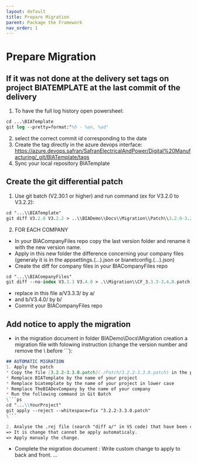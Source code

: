 ```yaml
---
layout: default
title: Prepare Migration
parent: Package the Framework
nav_order: 1
---
```


# Prepare Migration

## If it was not done at the delivery set tags on project BIATEMPLATE at the last commit of the delivery
1. To have the full log history open powersheel:
```ps
cd ...\BIATemplate
git log --pretty=format:"%h - %an, %ad"
```
2. select the correct commit id corresponding to the date 
3. Create the tag directly in the azure devops interface:
https://azure.devops.safran/SafranElectricalAndPower/Digital%20Manufacturing/_git/BIATemplate/tags
4. Sync your local repository BIATemplate

## Create the git differential patch 
1. Use git batch (V2.30.1 or higher) and run command (ex for V3.2.0 to V3.2.2):
```ps
cd "...\\BIATemplate"
git diff V3.2.0 V3.2.2 > ..\\BIADemo\\Docs\\Migration\\Patch\\3.2.0-3.2.2.patch
```

2. FOR EACH COMPANY 
* In your BIACompanyFiles repo copy the last version folder and rename it with the new version name.
* Apply in this new folder the difference concerning your company files (generaly it is in the appsettings.(...).json or bianetconfig.(...).json)
* Create the diff for company files in your BIACompanyFiles repo
```ps
cd "...\\BIACompanyFiles"
git diff --no-index V3.3.3 V3.4.0 > .\\Migration\\CF_3.3.3-3.4.0.patch
```
* replace in this file a/V3.3.3/ by a/
* and b/V3.4.0/ by b/
* Commit your BIACompanyFiles repo

## Add notice to apply the migration 
* in the migration document in folder BIADemo\Docs\Migration creation a migration file with folowing instruction (change the version number and remove the \ before ```):
```md
## AUTOMATIC MIGRATION
1. Apply the patch
* Copy the file [3.2.2-3.3.0.patch](./Patch/3.2.2-3.3.0.patch) in the project folder.
* Remplace BIATemplate by the name of your project
* Remplace biatemplate by the name of your project in lower case
* Remplace TheBIADevCompany by the name of your company
* Run the following command in Git Batch
\```ps
cd "...\\YourProject"
git apply --reject --whitespace=fix "3.2.2-3.3.0.patch"
\```

2. Analyse the .rej file (search "diff a/" in VS code) that have been created in your project folder
=> It is change that cannot be apply automaticaly.
=> Apply manualy the change.
```

* Complete the migration document : Write custom change to apply to back and front.
...
